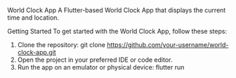 World Clock App
A Flutter-based World Clock App that displays the current time and location. 

Getting Started
To get started with the World Clock App, follow these steps:

1. Clone the repository: git clone https://github.com/your-username/world-clock-app.git
2. Open the project in your preferred IDE or code editor.
3. Run the app on an emulator or physical device: flutter run